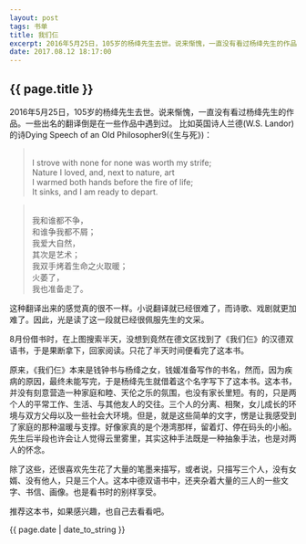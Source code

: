 ```yaml
---
layout: post
tags: 书单
title: 我们仨
excerpt: 2016年5月25日，105岁的杨绛先生去世。说来惭愧，一直没有看过杨绛先生的作品。一些出名的翻译倒是在一些作品中遇到过。
date: 2017.08.12 18:17:00
---
```


## {{ page.title }}

2016年5月25日，105岁的杨绛先生去世。说来惭愧，一直没有看过杨绛先生的作品。一些出名的翻译倒是在一些作品中遇到过。
比如英国诗人兰德(W.S. Landor)的诗Dying Speech of an Old Philosopher9(《生与死》)：

> <span class="icon-quotes-left"></span>  
> I strove with none for none was worth my strife;  
> Nature I loved, and, next to nature, art  
> I warmed both hands before the fire of life;  
> It sinks, and I am ready to depart.  
> <div class="quotes-right"><span class="icon-quotes-right"></span></div>


> <span class="icon-quotes-left"></span>   
> 我和谁都不争，  
> 和谁争我都不屑；             
> 我爱大自然，  
> 其次是艺术；  
> 我双手烤着生命之火取暖；  
> 火萎了，  
> 我也准备走了。  
> <div class="quotes-right"><span class="icon-quotes-right"></span></div>

这种翻译出来的感觉真的很不一样。小说翻译就已经很难了，而诗歌、戏剧就更加难了。因此，光是读了这一段就已经很佩服先生的文采。

8月份借书时，在上图搜索半天，没想到竟然在德文区找到了《我们仨》的汉德双语书，于是果断拿下，回家阅读。只花了半天时间便看完了这本书。

原来，《我们仨》本来是钱钟书与杨绛之女，钱媛准备写作的书名，然而，因为疾病的原因，最终未能写完，于是杨绛先生就借着这个名字写下了这本书。这本书，并没有刻意营造一种家庭和睦、天伦之乐的氛围，也没有家长里短。有的，只是两个人的平常工作、生活、与其他友人的交往。三个人的分离、相聚，女儿成长的环境与双方父母以及一些社会大环境。但是，就是这些简单的文字，愣是让我感受到了家庭的那种温暖与支撑。好像家真的是个港湾那样，留着灯、停在码头的小船。先生后半段也许会让人觉得云里雾里，其实这种手法既是一种抽象手法，也是对两人的怀念。

除了这些，还很喜欢先生花了大量的笔墨来描写，或者说，只描写三个人，没有女婿、没有他人，只是三个人。这本中德双语书中，还夹杂着大量的三人的一些文字、书信、画像。也是看书时的别样享受。

推荐这本书，如果感兴趣，也自己去看看吧。


<p>{{ page.date | date_to_string }}</p>